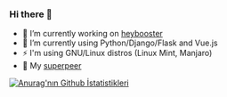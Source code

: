 ### Hi there 👋

- 🔭 I’m currently working on [heybooster](https://heybooster.ai/)
- 🌱 I’m currently using Python/Django/Flask and Vue.js
- ⚡ I'm using GNU/Linux distros (Linux Mint, Manjaro)
- 🤙 My [superpeer](https://superpeer.com/ilteriskeskin)

[![Anurag'nın Github İstatistikleri](https://github-readme-stats.vercel.app/api?username=ilteriskeskin)](https://github.com/anuraghazra/github-readme-stats)

